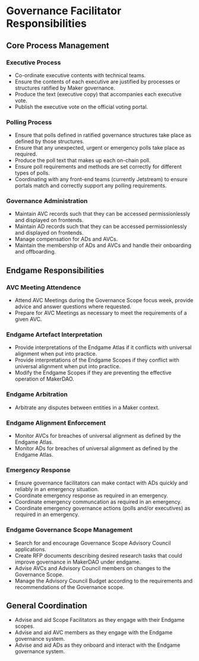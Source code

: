 # Governance Facilitator Responsibilities

## Core Process Management

### Executive Process

* Co-ordinate executive contents with technical teams.
* Ensure the contents of each executive are justified by processes or structures ratified by Maker governance.
* Produce the text (executive copy) that accompanies each executive vote.
* Publish the executive vote on the official voting portal.

### Polling Process

* Ensure that polls defined in ratified governance structures take place as defined by those structures.
* Ensure that any unexpected, urgent or emergency polls take place as required.
* Produce the poll text that makes up each on-chain poll.
* Ensure poll requirements and methods are set correctly for different types of polls.
* Coordinating with any front-end teams (currently Jetstream) to ensure portals match and correctly support any polling requirements.

### Governance Administration

* Maintain AVC records such that they can be accessed permissionlessly and displayed on frontends.
* Maintain AD records such that they can be accessed permissionlessly and displayed on frontends.
* Manage compensation for ADs and AVCs.
* Maintain the membership of ADs and AVCs and handle their onboarding and offboarding.

## Endgame Responsibilities

### AVC Meeting Attendence
* Attend AVC Meetings during the Governance Scope focus week, provide advice and answer questions where requested.
* Prepare for AVC Meetings as necessary to meet the requirements of a given AVC.

### Endgame Artefact Interpretation

* Provide interpretations of the Endgame Atlas if it conflicts with universal alignment when put into practice.
* Provide interpretations of the Endgame Scopes if they conflict with universal alignment when put into practice.
* Modify the Endgame Scopes if they are preventing the effective operation of MakerDAO.

### Endgame Arbitration

* Arbitrate any disputes between entities in a Maker context.

### Endgame Alignment Enforcement

* Monitor AVCs for breaches of universal alignment as defined by the Endgame Atlas.
* Monitor ADs for breaches of universal alignment as defined by the Endgame Atlas.

### Emergency Response

* Ensure governance facilitators can make contact with ADs quickly and reliably in an emergency situation.
* Coordinate emergency response as required in an emergency.
* Coordinate emergency communcation as required in an emergency.
* Coordinate emergency governance actions (polls and/or executives) as required in an emergency.

### Endgame Governance Scope Management

* Search for and encourage Governance Scope Advisory Council applications.
* Create RFP documents describing desired research tasks that could improve governance in MakerDAO under endgame. 
* Advise AVCs and Advisory Council members on changes to the Governance Scope. 
* Manage the Advisory Council Budget according to the requirements and recommendations of the Governance scope.

## General Coordination
* Advise and aid Scope Facilitators as they engage with their Endgame scopes. 
* Advise and aid AVC members as they engage with the Endgame governance system.
* Advise and aid ADs as they onboard and interact with the Endgame governance system.
